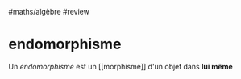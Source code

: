 #maths/algèbre #review 
# endomorphisme
Un _endomorphisme_ est un [[morphisme]] d'un objet dans **lui même**

